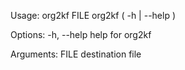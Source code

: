 Usage:
    org2kf FILE 
    org2kf ( -h | --help )

Options:
    -h, --help              help for org2kf

Arguments:
    FILE                    destination file
